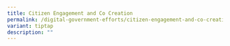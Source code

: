 ```yaml
---
title: Citizen Engagement and Co Creation
permalink: /digital-government-efforts/citizen-engagement-and-co-creation/
variant: tiptap
description: ""
---
```

